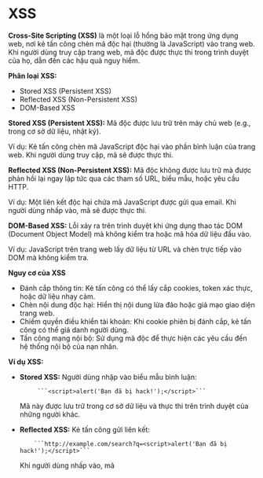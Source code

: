# XSS


**Cross-Site Scripting (XSS)** là một loại lỗ hổng bảo mật trong ứng dụng web, nơi kẻ tấn công chèn mã độc hại (thường là JavaScript) vào trang web. Khi người dùng truy cập trang web, mã độc được thực thi trong trình duyệt của họ, dẫn đến các hậu quả nguy hiểm.

**Phân loại XSS:**
-   Stored XSS (Persistent XSS)
-   Reflected XSS (Non-Persistent XSS)
-   DOM-Based XSS

**Stored XSS (Persistent XSS):** Mã độc được lưu trữ trên máy chủ web (e.g., trong cơ sở dữ liệu, nhật ký).

Ví dụ: Kẻ tấn công chèn mã JavaScript độc hại vào phần bình luận của trang web. Khi người dùng truy cập, mã sẽ được thực thi.

**Reflected XSS (Non-Persistent XSS):** Mã độc không được lưu trữ mà được phản hồi lại ngay lập tức qua các tham số URL, biểu mẫu, hoặc yêu cầu HTTP. 

Ví dụ: Một liên kết độc hại chứa mã JavaScript được gửi qua email. Khi người dùng nhấp vào, mã sẽ được thực thi.

**DOM-Based XSS:** Lỗi xảy ra trên trình duyệt khi ứng dụng thao tác DOM (Document Object Model) mà không kiểm tra hoặc mã hóa dữ liệu đầu vào.

Ví dụ: JavaScript trên trang web lấy dữ liệu từ URL và chèn trực tiếp vào DOM mà không kiểm tra.


**Nguy cơ của XSS**
-   Đánh cắp thông tin: Kẻ tấn công có thể lấy cắp cookies, token xác thực, hoặc dữ liệu nhạy cảm.
-   Chèn nội dung độc hại: Hiển thị nội dung lừa đảo hoặc giả mạo giao diện trang web.
-   Chiếm quyền điều khiển tài khoản: Khi cookie phiên bị đánh cắp, kẻ tấn công có thể giả danh người dùng.
-   Tấn công mạng nội bộ: Sử dụng mã độc để thực hiện các yêu cầu đến hệ thống nội bộ của nạn nhân.

**Ví dụ XSS:**

-   **Stored XSS:**
            Người dùng nhập vào biểu mẫu bình luận:

             ```<script>alert('Bạn đã bị hack!');</script>```
            
    Mã này được lưu trữ trong cơ sở dữ liệu và thực thi trên trình duyệt của những người khác.

-   **Reflected XSS:**
            Kẻ tấn công gửi liên kết: 

            ```http://example.com/search?q=<script>alert('Bạn đã bị hack!');</script>```

    Khi người dùng nhấp vào, mã <script> sẽ được thực thi.

-   **DOM-Based XSS:**
            Ứng dụng lấy giá trị từ URL và chèn vào DOM:
            
            ``` document.body.innerHTML = "Hello, " + location.search.substring(1); ```


    Với URL: ```http://example.com/?<script>alert('Hack');</script>```  mã sẽ được thực thi.

**Cách phòng chống XSS:**
-   **Mã hóa (Encoding)**: Mã hóa đầu ra HTML, JavaScript, hoặc URL để ngăn mã độc thực thi.
        Ví dụ: Ký tự < thành &lt;, ký tự > thành &gt;.

-   **Kiểm tra và lọc đầu vào**: Loại bỏ các ký tự đặc biệt hoặc cú pháp không mong muốn từ đầu vào của người dùng.

-   **Sử dụng thư viện an toàn**: Sử dụng các framework hoặc thư viện tự động mã hóa, như: Thymeleaf (Java). Angular (JavaScript).

-   **CSP (Content Security Policy)**: Cấu hình CSP để giới hạn mã nào được phép thực thi: Content-Security-Policy: script-src 'self';

-   **Sử dụng HTTPOnly Cookies**: Bảo vệ cookies khỏi bị truy cập bởi mã JavaScript: Set-Cookie: sessionId=abc123; HttpOnly; Secure

## Test Open Cart Website

1.  Truy cập trang tìm kiếm sản phẩm và nhập:


```<script>alert('XSS in search');</script>```

=> Xem kết quả hiển thị. Nếu mã JavaScript được thực thi trong trang kết quả tìm kiếm, thì có lỗ hổng XSS.

2. Thêm đánh giá sản phẩm với nội dung: 

```<script>alert('XSS in reviews');</script>```

=> Mã JavaScript có xuất hiện và thực thi trong phần đánh giá không? Kiểm tra trên trang chi tiết sản phẩm.


## Sử dụng ứng dụng OWASP ZAP

**OWASP ZAP (Zed Attack Proxy):** là một công cụ mã nguồn mở dùng để kiểm tra và phát hiện lỗ hổng bảo mật trong các ứng dụng web. Công cụ này được phát triển bởi dự án OWASP (Open Web Application Security Project).

**Lợi ích của OWASP ZAP:**
-   Miễn phí và mã nguồn mở: Không cần trả phí, phù hợp cho cả cá nhân và doanh nghiệp.
-   Dễ sử dụng: Giao diện thân thiện, dễ dàng làm quen cho người mới.
 -   Hỗ trợ đa nền tảng: Chạy trên Windows, macOS, và Linux
-   Cộng đồng lớn: Được hỗ trợ bởi một cộng đồng người dùng và nhà phát triển lớn.

**Cách sử dụng OWASP ZAP:**
1.   Truy cập và dowload: https://www.zaproxy.org/download/
2.   Giải nén tệp tin vừa tải xuống
3.   Truy cập app và set port và proxy phù hợp với webdriver
    ![alt text](image.png)
4.   Thực hiện quét auto các lỗi của trang web: Click vào Automated Scan
![alt text](image-1.png)

5.   Điền url to attack là web cần kiểm tra: http://localhost/webopencart => Click attack
6.   Khi click vào sẽ spider tất cả các link và text field của trang web để kiểm tra lỗi có thể xuất hiện
7.   
   - ![Hình ảnh minh họa quá trình kiểm tra](image-2.png)
    7.1     Alerts sẽ hiện các lỗi có thể xuất hiện trong trang web của bạn
    7.2     Các đọc và hiểu lỗi: ![alt text](image-3.png) ![alt text](image-4.png)
            Phần in đậm là tên lỗi của bug: Vulnerable JS Library
    -   Risk: là mức độ của lỗi VD: high, medium, low
    -   Confidence: Độ chắc chắn của việc testing => Mức độ càng cao thì việc lỗi chắc chắn sẽ xảy ra trong trang web càng cao
    -   Evidence: Bằng chứng cho việc bug xảy ra
    -   Description: Mô tả bug
    -   Request: đây là phần gửi các input tới trang web và phần nảy sẽ thể hiện thông tin các input gửi vào ![alt text](image-5.png)
    -   Response: Đây là phần trả lại của trang web và mình có thể kiểm tra các response có thể tạo lỗi ở đây ![alt text](image-6.png)
    -   Đây là phần chi tiết các lỗi và có cả phần Solution: ![alt text](image-7.png)    
    -   Đây là phần mình có thể kiểm tra các input mà trang ZAP đã thực hiện và có thể chạy lại hoặc có thể thay đổi giá trị của paramater
                để kiểm tra output: ![alt text](image-8.png)

**Kết luận:** ZAP có thể giúp chúng ta tìm các potienal bug và đưa ra các solution => Chúng ta có thể dựa vào khả năng xảy ra của bug và các thông tin của ZAP để tái tạo lại bug để xác nhận các bug đó có thể xảy ra. Sau đó, nếu xảy ra các bug này xảy ra sẽ report lên Jira, Trello,... để cho dev có thể nhận thông tin và xử lí



-----------------------------------------------------------------
# SQL injection


**SQL injection:** là một lỗ hổng bảo mật xảy ra khi một ứng dụng web không xử lý đúng cách dữ liệu đầu vào, dẫn đến việc kẻ tấn công có thể chèn mã SQL độc hại vào câu truy vấn cơ sở dữ liệu. Mục tiêu của SQL Injection là truy cập trái phép vào dữ liệu nhạy cảm, sửa đổi hoặc phá hủy dữ liệu, hoặc thực hiện các thao tác không mong muốn trên cơ sở dữ liệu.

**Cách hoạt động của SQL Injection:** Kẻ tấn công chèn mã SQL độc hại vào các trường đầu vào của ứng dụng, chẳng hạn như:
-   Trường đăng nhập
-   Thanh tìm kiếm
-   URL
-   Form nhập liệu.

    Ví dụ, với một ứng dụng có câu truy vấn SQL như sau: 
    -   SELECT * FROM users WHERE username = 'input_username' AND password = 'input_password';
    -   ' OR '1'='1
    -   SELECT * FROM users WHERE username = '' OR '1'='1' AND password = '';



**Hậu quả của SQL Injection:**
-   Lấy cắp dữ liệu nhạy cảm: Thông tin tài khoản, dữ liệu khách hàng.
-   Phá hủy dữ liệu: Xóa hoặc chỉnh sửa cơ sở dữ liệu.
-   Kiểm soát máy chủ: Nếu có quyền truy cập cao, kẻ tấn công có thể chiếm quyền điều khiển máy chủ.
-   Xâm phạm quyền riêng tư: Công bố thông tin cá nhân hoặc nhạy cảm.

## Test SQL injection của trang web Open Cart

**- Test Text field đăng nhập, đăng kí, search,...:**
-   ' OR '1'='1
-   ' OR 1=1 --
-   ' UNION SELECT NULL, NULL, NULL #
-   ' UNION SELECT oc_address, NULL FROM information_schema.tables --
-   ' UNION SELECT lastname, NULL FROM oc_customer WHERE table_name='Quan' -- ![alt text](image-9.png)

**-   Test URL của trang web:**
-   index.php?route=product/product&product_id=' OR 1=1 --

------------------------------------------------------------------

# Jira and Trello

**Jira:** là một công cụ mạnh mẽ để theo dõi lỗi và quản lý công việc, giúp tối ưu hóa quy trình làm việc và tăng cường sự phối hợp giữa các thành viên trong nhóm.

**Yêu cầu cần thiết:**
-   Có tài khoản Jira và truy cập Jira
        VD: https://leduyquan2574.atlassian.net/jira/your-work
-   Vào dự án bạn muốn quản lí lối hoặc tạo mới dự án: ![alt text](image-10.png)
-   Click **Create** bug: ![alt text](image-11.png)
-   Chọn loại issue là Bug.
-   Điền các thông tin:
    -   Summary (Tóm tắt): Mô tả ngắn gọn về lỗi.
    -   Description (Mô tả): Mô tả chi tiết lỗi, cách tái hiện, và môi trường phát sinh.
    -   Priority (Mức độ ưu tiên): Xác định mức độ nghiêm trọng của lỗi (Low, Medium, High, Critical).
    -   Assignee (Người xử lý): Gán lỗi cho một thành viên trong nhóm.
-   Nhấn "Create" để lưu lại.
-   Solve các bug đã được tạo:
    -   Sử dụng các trạng thái trong workflow (ví dụ: Open, In Progress, Resolved, Closed) để cập nhật tiến độ xử lý. ![alt text](image-12.png)
    -   Thêm bình luận vào lỗi để trao đổi thông tin. ![alt text](image-13.png)
    -   Đính kèm file (ảnh chụp màn hình, log file) để hỗ trợ việc xử lý. ![alt text](image-14.png)
    -   Sử dụng các báo cáo có sẵn (Burndown Chart, Issue Statistics,...) để theo dõi số lượng lỗi đã được xử lý và còn tồn đọng. ![alt text](image-15.png)

**Lợi ích khi sử dụng Jira để theo dõi lỗi:**
-   Minh bạch: Toàn bộ lỗi và tiến độ xử lý được hiển thị rõ ràng.
-   Hiệu quả: Giảm thời gian quản lý lỗi nhờ các tính năng tự động hóa.
-   Phối hợp: Dễ dàng phân công công việc và trao đổi thông tin trong nhóm.





**Trello:** là một công cụ quản lý công việc và dự án trực quan, dựa trên phương pháp Kanban, được phát triển bởi Atlassian. Nó giúp các cá nhân và nhóm tổ chức, theo dõi, và quản lý công việc một cách đơn giản và hiệu quả thông qua các bảng (boards), danh sách (lists), và thẻ (cards).

**Cách sử dụng Trello:** ![alt text](image-16.png) 
-   Chọn template để quản lí dự án: https://trello.com/u/leduyquan/boards
    -   VD: Bug Tracker
-   Quản lí dự án đơn giản và đơn giản hóa việc theo dõi bug:   ![alt text](image-17.png)
-   Tạo và điền các thông tin cần thiết để sửa bug: ![alt text](image-18.png)

**Lợi ích của Trello**:
-   Dễ sử dụng: Giao diện thân thiện, không yêu cầu kiến thức kỹ thuật.
-   Minh bạch: Hiển thị trạng thái công việc một cách rõ ràng.
-   Hiệu quả: Tăng năng suất nhờ khả năng quản lý công việc khoa học.
-   Linh hoạt: Phù hợp với mọi quy mô dự án, từ cá nhân đến nhóm lớn.





**So sánh Jira và Trello**
![alt text](image-19.png)

**Cách lựa chọn Jira hay Trello:**
1.   Chọn Jira nếu:
-   Dự án của bạn phức tạp, cần theo dõi lỗi, phát triển phần mềm, hoặc quản lý theo Agile.
-   Bạn cần báo cáo chuyên sâu và tùy chỉnh quy trình làm việc.
-   Bạn có đội nhóm lớn và dự án dài hạn.
2.   Chọn Trello nếu:
-   Bạn muốn một công cụ đơn giản, dễ sử dụng để quản lý công việc hoặc dự án cá nhân/nhóm nhỏ.
-   Công việc không yêu cầu quy trình làm việc phức tạp.
-   Bạn cần sự trực quan và khả năng sắp xếp nhanh chóng.# XSSProject
